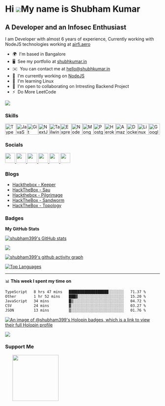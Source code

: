 Hi ![](https://user-images.githubusercontent.com/18350557/176309783-0785949b-9127-417c-8b55-ab5a4333674e.gif)My name is Shubham Kumar
=====================================================================================================================================

A Developer and an Infosec Enthusiast
-------------------------------------

I am Developer with almost 6 years of experience, Currently working with NodeJS technologies working at [airfi.aero](https://airfi.aero)

* 🌍  I'm based in Bangalore
* 🖥️  See my portfolio at [shubhkumar.in](https://shubhkumar.in/)
* ✉️  You can contact me at [hello@shubhkumar.in](mailto:hello@shubhkumar.in)
* 🚀  I'm currently working on [NodeJS](https://nodejs.org/en)
* 🧠  I'm learning Linux
* 🤝  I'm open to collaborating on Intresting Backend Project
* ⚡  Do More LeetCode

<a href="https://www.x.com/shubhkumar01" target="_blank" rel="noreferrer"><img
src="https://img.shields.io/twitter/follow/shubhkumar01?logo=twitter&style=for-the-badge&color=0891b2&labelColor=1c1917"
/></a>

### Skills


<p align="left">
<a href="https://www.typescriptlang.org/" target="_blank" rel="noreferrer"><img src="https://raw.githubusercontent.com/danielcranney/readme-generator/main/public/icons/skills/typescript-colored.svg" width="36" height="36" alt="TypeScript" /></a><a href="https://developer.mozilla.org/en-US/docs/Web/JavaScript" target="_blank" rel="noreferrer"><img src="https://raw.githubusercontent.com/danielcranney/readme-generator/main/public/icons/skills/javascript-colored.svg" width="36" height="36" alt="JavaScript" /></a><a href="https://git-scm.com/" target="_blank" rel="noreferrer"><img src="https://raw.githubusercontent.com/danielcranney/readme-generator/main/public/icons/skills/git-colored.svg" width="36" height="36" alt="Git" /></a><a href="https://nextjs.org/docs" target="_blank" rel="noreferrer"><img src="https://raw.githubusercontent.com/danielcranney/readme-generator/main/public/icons/skills/nextjs-colored.svg" width="36" height="36" alt="NextJs" /></a><a href="https://tailwindcss.com/" target="_blank" rel="noreferrer"><img src="https://raw.githubusercontent.com/danielcranney/readme-generator/main/public/icons/skills/tailwindcss-colored.svg" width="36" height="36" alt="TailwindCSS" /></a><a href="https://expressjs.com/" target="_blank" rel="noreferrer"><img src="https://raw.githubusercontent.com/danielcranney/readme-generator/main/public/icons/skills/express-colored.svg" width="36" height="36" alt="Express" /></a><a href="https://nodejs.org/en/" target="_blank" rel="noreferrer"><img src="https://raw.githubusercontent.com/danielcranney/readme-generator/main/public/icons/skills/nodejs-colored.svg" width="36" height="36" alt="NodeJS" /></a><a href="https://www.mongodb.com/" target="_blank" rel="noreferrer"><img src="https://raw.githubusercontent.com/danielcranney/readme-generator/main/public/icons/skills/mongodb-colored.svg" width="36" height="36" alt="MongoDB" /></a><a href="https://www.postgresql.org/" target="_blank" rel="noreferrer"><img src="https://raw.githubusercontent.com/danielcranney/readme-generator/main/public/icons/skills/postgresql-colored.svg" width="36" height="36" alt="PostgreSQL" /></a><a href="https://www.heroku.com/" target="_blank" rel="noreferrer"><img src="https://raw.githubusercontent.com/danielcranney/readme-generator/main/public/icons/skills/heroku-colored.svg" width="36" height="36" alt="Heroku" /></a><a href="https://aws.amazon.com" target="_blank" rel="noreferrer"><img src="https://raw.githubusercontent.com/danielcranney/readme-generator/main/public/icons/skills/aws-colored.svg" width="36" height="36" alt="Amazon Web Services" /></a><a href="https://www.docker.com/" target="_blank" rel="noreferrer"><img src="https://raw.githubusercontent.com/danielcranney/readme-generator/main/public/icons/skills/docker-colored.svg" width="36" height="36" alt="Docker" /></a><a href="https://www.linux.org" target="_blank" rel="noreferrer"><img src="https://raw.githubusercontent.com/danielcranney/readme-generator/main/public/icons/skills/linux-colored.svg" width="36" height="36" alt="Linux" /></a><a href="https://cloud.google.com/" target="_blank" rel="noreferrer"><img src="https://raw.githubusercontent.com/danielcranney/readme-generator/main/public/icons/skills/googlecloud-colored.svg" width="36" height="36" alt="Google Cloud" /></a>
</p>


### Socials

<p align="left"> <a href="https://www.dev.to/shubham399" target="_blank" rel="noreferrer"> <picture> <source media="(prefers-color-scheme: dark)" srcset="https://raw.githubusercontent.com/danielcranney/readme-generator/main/public/icons/socials/devdotto-dark.svg" /> <source media="(prefers-color-scheme: light)" srcset="https://raw.githubusercontent.com/danielcranney/readme-generator/main/public/icons/socials/devdotto.svg" /> <img src="https://raw.githubusercontent.com/danielcranney/readme-generator/main/public/icons/socials/devdotto.svg" width="32" height="32" /> </picture> </a> <a href="https://www.github.com/shubham399" target="_blank" rel="noreferrer"> <picture> <source media="(prefers-color-scheme: dark)" srcset="https://raw.githubusercontent.com/danielcranney/readme-generator/main/public/icons/socials/github-dark.svg" /> <source media="(prefers-color-scheme: light)" srcset="https://raw.githubusercontent.com/danielcranney/readme-generator/main/public/icons/socials/github.svg" /> <img src="https://raw.githubusercontent.com/danielcranney/readme-generator/main/public/icons/socials/github.svg" width="32" height="32" /> </picture> </a> <a href="https://www.linkedin.com/in/shubham399" target="_blank" rel="noreferrer"> <picture> <source media="(prefers-color-scheme: dark)" srcset="https://raw.githubusercontent.com/danielcranney/readme-generator/main/public/icons/socials/linkedin-dark.svg" /> <source media="(prefers-color-scheme: light)" srcset="https://raw.githubusercontent.com/danielcranney/readme-generator/main/public/icons/socials/linkedin.svg" /> <img src="https://raw.githubusercontent.com/danielcranney/readme-generator/main/public/icons/socials/linkedin.svg" width="32" height="32" /> </picture> </a> <a href="https://f3v3r.in/atom.xml" target="_blank" rel="noreferrer"> <picture> <source media="(prefers-color-scheme: dark)" srcset="undefined" /> <source media="(prefers-color-scheme: light)" srcset="https://raw.githubusercontent.com/danielcranney/readme-generator/main/public/icons/socials/rss.svg" /> <img src="https://raw.githubusercontent.com/danielcranney/readme-generator/main/public/icons/socials/rss.svg" width="32" height="32" /> </picture> </a> <a href="https://www.x.com/shubhkumar01" target="_blank" rel="noreferrer"> <picture> <source media="(prefers-color-scheme: dark)" srcset="https://raw.githubusercontent.com/danielcranney/readme-generator/main/public/icons/socials/twitter-dark.svg" /> <source media="(prefers-color-scheme: light)" srcset="https://raw.githubusercontent.com/danielcranney/readme-generator/main/public/icons/socials/twitter.svg" /> <img src="https://raw.githubusercontent.com/danielcranney/readme-generator/main/public/icons/socials/twitter.svg" width="32" height="32" /> </picture> </a> <a href="https://www.threads.net/@shubhkumar399" target="_blank" rel="noreferrer"> <picture> <source media="(prefers-color-scheme: dark)" srcset="https://raw.githubusercontent.com/danielcranney/readme-generator/main/public/icons/socials/threads-dark.svg" /> <source media="(prefers-color-scheme: light)" srcset="https://raw.githubusercontent.com/danielcranney/readme-generator/main/public/icons/socials/threads.svg" /> <img src="https://raw.githubusercontent.com/danielcranney/readme-generator/main/public/icons/socials/threads.svg" width="32" height="32" /> </picture> </a></p>


### Blogs

<!-- BLOG-POST-LIST:START -->
- [Hackthebox - Keeper](https://f3v3r.in/htb/machines/retired/keeper/)
- [HackTheBox - Sau](https://f3v3r.in/htb/machines/retired/sau/)
- [Hackthebox - Pilgrimage](https://f3v3r.in/htb/machines/retired/pilgrimage/)
- [HackTheBox - Sandworm](https://f3v3r.in/htb/machines/retired/sandworm/)
- [HackTheBox - Topology](https://f3v3r.in/htb/machines/retired/topology/)
<!-- BLOG-POST-LIST:END -->



### Badges

<b>My GitHub Stats</b>

<a href="https://www.github.com/shubham399"><img src="https://github-readme-stats.vercel.app/api?username=shubham399&show_icons=true&hide=&count_private=true&title_color=0891b2&text_color=ffffff&icon_color=0891b2&bg_color=1c1917&hide_border=true&show_icons=true" alt="shubham399's GitHub stats" /></a>

<a href="https://www.github.com/shubham399"><img src="https://github-readme-streak-stats.herokuapp.com/?user=shubham399&stroke=ffffff&background=1c1917&ring=0891b2&fire=0891b2&currStreakNum=ffffff&currStreakLabel=0891b2&sideNums=ffffff&sideLabels=ffffff&dates=ffffff&hide_border=true" /></a>

[![shubham399's github activity graph](https://github-readme-activity-graph.vercel.app/graph?username=shubham399&bg_color=000000&color=ffe5fd&line=ffffff&point=b9b1b1&area=true&hide_border=true)](https://github.com/ashutosh00710/github-readme-activity-graph)

<a href="https://github.com/shubham399" align="left"><img src="https://github-readme-stats.vercel.app/api/top-langs/?username=shubham399&langs_count=10&title_color=0891b2&text_color=ffffff&icon_color=0891b2&bg_color=1c1917&hide_border=true&locale=en&custom_title=Top%20%Languages" alt="Top Languages" /></a>


---
📊 **This week I spent my time on**
<!--START_SECTION:waka-->

```txt
TypeScript   8 hrs 47 mins   ██████████████████░░░░░░░   71.37 %
Other        1 hr 52 mins    ███▓░░░░░░░░░░░░░░░░░░░░░   15.20 %
JavaScript   34 mins         █▒░░░░░░░░░░░░░░░░░░░░░░░   04.72 %
CSV          24 mins         ▓░░░░░░░░░░░░░░░░░░░░░░░░   03.27 %
JSON         13 mins         ▒░░░░░░░░░░░░░░░░░░░░░░░░   01.76 %
```

<!--END_SECTION:waka-->

[![An image of @shubham399's Holopin badges, which is a link to view their full Holopin profile](https://holopin.me/shubham399)](https://holopin.io/@shubham399)


[![](https://visitcount.itsvg.in/api?id=shubham399&label=Profile%20Views&color=12&pretty=true)](https://visitcount.itsvg.in)



### Support Me

<ul style="list-style-type: none; margin: 0;">

<li style="display: inline-block; margin-right: 0.25rem;"><a href="https://www.buymeacoffee.com/f3v3r"><img src="https://cdn.buymeacoffee.com/buttons/v2/default-yellow.png" width="150"/></a></li>

</ul>
